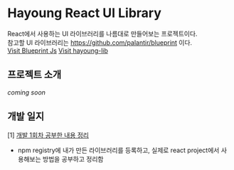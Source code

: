 # Hayoung React UI Library
React에서 사용하는 UI 라이브러리를 나름대로 만들어보는 프로젝트이다. <br/>
참고할 UI 라이브러리는 https://github.com/palantir/blueprint 이다.<br/>
[Visit Blueprint Js](https://blueprintjs.com/)
[Visit hayoung-lib](https://www.npmjs.com/package/hayoung-lib)

## 프로젝트 소개
_coming soon_


## 개발 일지
[1] [개발 1회차 공부한 내용 정리](./diary/DAY1.md) 
- npm registry에 내가 만든 라이브러리를 등록하고, 실제로 react project에서 사용해보는 방법을 공부하고 정리함













